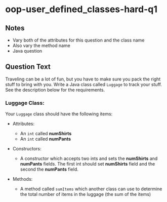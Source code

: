 # oop-user_defined_classes-hard-q1

## Notes

- Vary both of the attributes for this question and the class name
- Also vary the method name
- Java question

## Question Text

Traveling can be a lot of fun, but you have to make sure you pack the right stuff to bring with you. Write a Java class
called `Luggage` to track your stuff. See the description below for the requirements.

### Luggage Class:

Your `Luggage` class should have the following items:

- Attributes:
    - An `int` called **numShirts**
    - An `int` called **numPants**

- Constructors:
    - A constructor which accepts two ints and sets the **numShirts** and **numPants** fields. The first int should
      set **numShirts** field and the second the **numPants** field.

- Methods:
    - A method called `sumItems` which another class can use to determine the total number of items in the luggage (the sum of the items)
